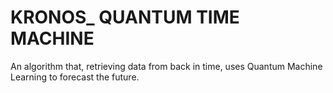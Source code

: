 # KRONOS_ QUANTUM TIME MACHINE

An algorithm that, retrieving data from back in time, uses Quantum Machine Learning to forecast the future.
